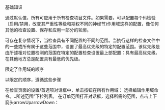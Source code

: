 基础知识

通过默认值，所有可应用于所有检查项目文件。如果需要，可以配置每个码检验（启用/禁用，改变其严重性等级和期权不同的神经节)作用域这样的配置，像任何其他的检查设置、保存和应用一部分的轮廓。

可存在复杂情况下，当检查具有不同配置的不同的范围。当执行这样的检查文件中的一些或所有属于这些范围中，设置了最高优先级的特定的配置范围。该优先级是由所述相对位置检测的范围在特定的配置检查设置最上部配置：具有最高优先级。在其他地方总是配置具有最低的优先级。

限定了作用域的顺序

以限定的顺序，遵循这些步骤

在检查页面的设置/首选项对话框中，单击按钮在所有作用域：
选择编辑作用域命令。..所述范围”下拉列表。
在订单范围打开对话框，选择所需的范围，点击上下箭头arrowUparrowDown：

